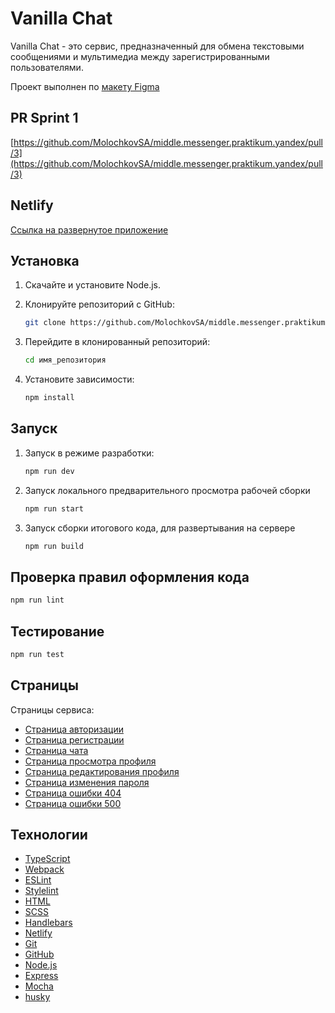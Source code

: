 # Vanilla Chat

Vanilla Chat - это сервис, предназначенный для обмена текстовыми сообщениями и мультимедиа между зарегистрированными пользователями.

Проект выполнен по [макету Figma](https://www.figma.com/design/jF5fFFzgGOxQeB4CmKWTiE/)

## PR Sprint 1

[https://github.com/MolochkovSA/middle.messenger.praktikum.yandex/pull/3](https://github.com/MolochkovSA/middle.messenger.praktikum.yandex/pull/3)

## Netlify

[Ссылка на развернутое приложение](https://vanilla-chat-by-molochkov.netlify.app/)

## Установка

1. Скачайте и установите Node.js.

2. Клонируйте репозиторий с GitHub:
   ```sh
   git clone https://github.com/MolochkovSA/middle.messenger.praktikum.yandex
   ```
3. Перейдите в клонированный репозиторий:
   ```sh
   cd имя_репозитория
   ```
4. Установите зависимости:
   ```sh
   npm install
   ```

## Запуск

1. Запуск в режимe разработки:

   ```sh
   npm run dev
   ```

2. Запуск локального предварительного просмотра рабочей сборки

   ```sh
   npm run start
   ```

3. Запуск сборки итогового кода, для развертывания на сервере

   ```sh
   npm run build
   ```

## Проверка правил оформления кода

```sh
npm run lint
```

## Тестирование

```sh
npm run test
```

## Страницы

Страницы сервиса:

- [Страница авторизации](https://vanilla-chat-by-molochkov.netlify.app/sign-in)
- [Страница регистрации](https://vanilla-chat-by-molochkov.netlify.app/sign-up)
- [Страница чата](https://vanilla-chat-by-molochkov.netlify.app/)
- [Страница просмотра профиля](https://vanilla-chat-by-molochkov.netlify.app/profile)
- [Страница редактирования профиля](https://vanilla-chat-by-molochkov.netlify.app/settings)
- [Страница изменения пароля](https://vanilla-chat-by-molochkov.netlify.app/reset-password)
- [Страница ошибки 404](https://vanilla-chat-by-molochkov.netlify.app/not-found)
- [Страница ошибки 500](https://vanilla-chat-by-molochkov.netlify.app/server-error)

## Технологии

- [TypeScript](https://www.typescriptlang.org/)
- [Webpack](https://webpack.js.org/)
- [ESLint](https://eslint.org/)
- [Stylelint](https://stylelint.io/)
- [HTML](https://html.spec.whatwg.org/)
- [SCSS](https://sass-lang.com/)
- [Handlebars](https://handlebarsjs.com/)
- [Netlify](https://www.netlify.com/)
- [Git](https://git-scm.com/)
- [GitHub](https://github.com/)
- [Node.js](https://nodejs.org/en/)
- [Express](https://expressjs.com/)
- [Mocha](https://mochajs.org/)
- [husky](https://github.com/typicode/husky)
